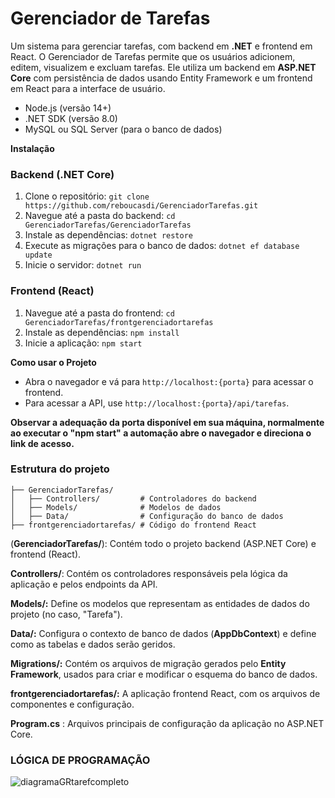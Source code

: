 # Gerenciador de Tarefas
Um sistema para gerenciar tarefas, com backend em **.NET** e frontend em React.
O Gerenciador de Tarefas permite que os usuários adicionem, editem, visualizem e excluam tarefas. Ele utiliza um backend em **ASP.NET Core** com persistência de dados usando Entity Framework e um frontend em React para a interface de usuário.
- Node.js (versão 14+)
- .NET SDK (versão 8.0)
- MySQL ou SQL Server (para o banco de dados)

**Instalação**  
### Backend (.NET Core)
1. Clone o repositório: `git clone https://github.com/reboucasdi/GerenciadorTarefas.git`
2. Navegue até a pasta do backend: `cd GerenciadorTarefas/GerenciadorTarefas`
3. Instale as dependências: `dotnet restore`
4. Execute as migrações para o banco de dados: `dotnet ef database update`
5. Inicie o servidor: `dotnet run`

### Frontend (React)
1. Navegue até a pasta do frontend: `cd GerenciadorTarefas/frontgerenciadortarefas`
2. Instale as dependências: `npm install`
3. Inicie a aplicação: `npm start`

**Como usar o Projeto**
- Abra o navegador e vá para `http://localhost:{porta}` para acessar o frontend.
- Para acessar a API, use `http://localhost:{porta}/api/tarefas`.
  
**Observar a adequação da porta disponível em sua máquina, normalmente ao executar o "npm start" a automação abre o navegador e direciona o link de acesso.**

### Estrutura do projeto
```
├── GerenciadorTarefas/
│   ├── Controllers/         # Controladores do backend
│   ├── Models/              # Modelos de dados
│   ├── Data/                # Configuração do banco de dados
├── frontgerenciadortarefas/ # Código do frontend React

```

(**GerenciadorTarefas/**): Contém todo o projeto backend (ASP.NET Core) e frontend (React).

**Controllers/**: Contém os controladores responsáveis pela lógica da aplicação e pelos endpoints da API.

**Models/:** Define os modelos que representam as entidades de dados do projeto (no caso, "Tarefa").

**Data/:** Configura o contexto de banco de dados (**AppDbContext**) e define como as tabelas e dados serão geridos.

**Migrations/:** Contém os arquivos de migração gerados pelo **Entity Framework**, usados para criar e modificar o esquema do banco de dados.

**frontgerenciadortarefas/:** A aplicação frontend React, com os arquivos de componentes e configuração.

**Program.cs** : Arquivos principais de configuração da aplicação no ASP.NET Core.

### LÓGICA DE PROGRAMAÇÃO

![diagramaGRtarefcompleto](https://github.com/user-attachments/assets/e5c6cd12-1f7d-43ef-a6e8-b16e70826469)



